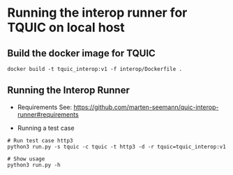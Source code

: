 # Running the interop runner for TQUIC on local host

## Build the docker image for TQUIC

```
docker build -t tquic_interop:v1 -f interop/Dockerfile .
```


## Running the Interop Runner

* Requirements
See: https://github.com/marten-seemann/quic-interop-runner#requirements


* Running a test case

```
# Run test case http3
python3 run.py -s tquic -c tquic -t http3 -d -r tquic=tquic_interop:v1

# Show usage
python3 run.py -h
```

